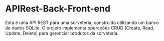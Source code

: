 # APIRest-Back-Front-end
Esta é uma API REST para uma sorveteria, construída utilizando um banco de dados SQLite. O projeto implementa operações CRUD (Create, Read, Update, Delete) para gerenciar produtos da sorveteria.
